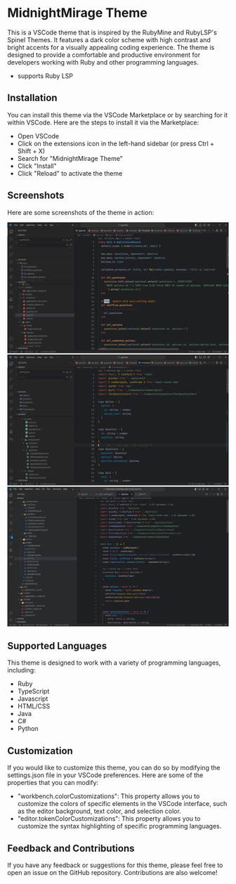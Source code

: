 # MidnightMirage Theme

This is a VSCode theme that is inspired by the RubyMine and RubyLSP's Spinel Themes. It features a dark color scheme with high contrast and bright accents for a visually appealing coding experience. The theme is designed to provide a comfortable and productive environment for developers working with Ruby and other programming languages.

- supports Ruby LSP

## Installation

You can install this theme via the VSCode Marketplace or by searching for it within VSCode. Here are the steps to install it via the Marketplace:

- Open VSCode
- Click on the extensions icon in the left-hand sidebar (or press Ctrl + Shift + X)
- Search for "MidnightMirage Theme"
- Click "Install"
- Click "Reload" to activate the theme

## Screenshots

Here are some screenshots of the theme in action:

![MidnightMirage Theme Screenshot 5](./screenshots/screenshot5.png)
![MidnightMirage Theme Screenshot 6](./screenshots/screenshot6.png)
![MidnightMirageGray Theme Screenshot 7](./screenshots/screenshot7.png)

## Supported Languages

This theme is designed to work with a variety of programming languages, including:

- Ruby
- TypeScript
- Javascript
- HTML/CSS
- Java
- C#
- Python

## Customization

If you would like to customize this theme, you can do so by modifying the settings.json file in your VSCode preferences. Here are some of the properties that you can modify:

- "workbench.colorCustomizations": This property allows you to customize the colors of specific elements in the VSCode interface, such as the editor background, text color, and selection color.
- "editor.tokenColorCustomizations": This property allows you to customize the syntax highlighting of specific programming languages.

## Feedback and Contributions

If you have any feedback or suggestions for this theme, please feel free to open an issue on the GitHub repository. Contributions are also welcome!

